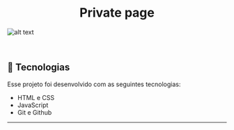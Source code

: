 <h1 align="center"> Private page </h1>

![alt text](https://i.imgur.com/KHnYmn7.png)

<br>

## 🚀 Tecnologias

Esse projeto foi desenvolvido com as seguintes tecnologias:

- HTML e CSS
- JavaScript
- Git e Github
  
---

